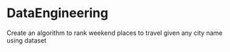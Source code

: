 # DataEngineering
Create an algorithm to rank weekend places to travel given any city name using dataset
